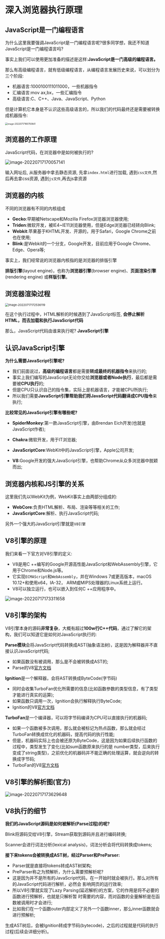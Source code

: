 # 深入浏览器执行原理

## **JavaScript是一门编程语言**

为什么这里我要强调JavaScript是一门编程语言呢?很多同学想，我还不知道JavaScript是一门编程语言吗? 

事实上我们可以使用更加准备的描述是这样:**JavaScript是一门高级的编程语言。**

那么有高级编程语言，就有低级编程语言，从编程语言发展历史来说，可以划分为三个阶段:

- 机器语言:1000100111011000，一些机器指令
- 汇编语言:mov ax,bx，一些汇编指令
- 高级语言:C、C++、Java、JavaScript、Python

但是计算机它本身是不认识这些高级语言的，所以我们的代码最终还是需要被转换成机器指令:

<img src="./assets/image-20220717165750641.png" alt="image-20220717165750641" style="zoom:50%;" />

## **浏览器的工作原理**

JavaScript代码，在浏览器中是如何被执行的?

<img src="./assets/image-20220717170057141.png" alt="image-20220717170057141"  />

输入网址后, 从服务器中拿去静态资源, 先拿`index.html`进行加载, 遇到`css文件`,然后再去拿css资源, 遇到`js文件`,再去js拿资源

## **浏览器的内核**

不同的浏览器有不同的内核组成

- **Gecko**:早期被Netscape和Mozilla Firefox浏览器浏览器使用;
- **Triden**:微软开发，被IE4~IE11浏览器使用，但是Edge浏览器已经转向Blink; 
- **Webkit**:苹果基于KHTML开发、开源的，用于Safari，Google Chrome之前也在使用; 
- **Blink**:是Webkit的一个分支，Google开发，目前应用于Google Chrome、Edge、Opera等; 

事实上，我们经常说的浏览器内核指的是浏览器的排版引擎

**排版引擎**(layout engine)，也称为**浏览器引擎**(browser engine)、**页面渲染引擎**(rendering engine) 或**样版引擎**。

## **浏览器渲染过程**

<img src="./assets/image-20220717172536119.png" alt="image-20220717172536119" style="zoom:67%;" />

在这个执行过程中，HTML解析的时候遇到了JavaScript标签, **会停止解析HTML，而去加载和执行JavaScript代码**

那么，JavaScript代码由谁来执行呢?  **JavaScript引擎**

## **认识JavaScript引擎**

**为什么需要JavaScript引擎呢?**

- 我们前面说过，**高级的编程语言**都是需要**转成最终的机器指令**来执行的;
- 事实上我们编写的JavaScript无论你交给**浏览器或者Node执行**，最后都是需要被**CPU执行**的; 
- 但是CPU只认识自己的指令集，实际上是机器语言，才能被CPU所执行;
- 所以我们需要**JavaScript引擎帮助我们将JavaScript代码翻译成CPU指令**来执行;

**比较常见的JavaScript引擎有哪些呢?**

- **SpiderMonkey**:第一款JavaScript引擎，由Brendan Eich开发(也就是JavaScript作者); 

- **Chakra**:微软开发，用于IT浏览器;

- **JavaScriptCore**:WebKit中的JavaScript引擎，Apple公司开发;

- **V8**:Google开发的强大JavaScript引擎，也帮助Chrome从众多浏览器中脱颖而出;

## **浏览器内核和JS引擎的关系**

这里我们先以WebKit为例，WebKit事实上由两部分组成的:

- **WebCore**:负责HTML解析、布局、渲染等等相关的工作; 
- **JavaScriptCore**:解析、执行JavaScript代码;

另外一个强大的JavaScript引擎就是`V8引擎`

## **V8引擎的原理**

我们来看一下官方对V8引擎的定义:

- V8是用C ++编写的Google开源高性能JavaScript和WebAssembly引擎，它用于Chrome和Node.js等。
- 它实现`ECMAScript`和`WebAssembly`，并在Windows 7或更高版本，macOS 10.12+和使用x64，IA-32， ARM或MIPS处理器的Linux系统上运行。
- V8可以独立运行，也可以嵌入到任何C ++应用程序中。

![image-20220717173311658](./assets/image-20220717173311658.png)

## **V8引擎的架构**

V8引擎本身的源码**非常复杂**，大概有超过**100w行C++代码**，通过了解它的架构，我们可以知道它是如何对JavaScript执行的:

**Parse模块**会将JavaScript代码转换成AST(抽象语法树)，这是因为解释器并不直接认识JavaScript代码; 

- 如果函数没有被调用，那么是不会被转换成AST的;
-  Parse的V8[官方文档](https://v8.dev/blog/scanner)

**Ignition**是一个解释器，会将AST转换成ByteCode(字节码)

- 同时会收集TurboFan优化所需要的信息(比如函数参数的类型信息，有了类型才能进行真实的运算); 
- 如果函数只调用一次，Ignition会执行解释执行ByteCode;
-  Ignition的V8[官方文档](https://v8.dev/blog/ignition-interpreter)

**TurboFan**是一个编译器，可以将字节码编译为CPU可以直接执行的机器码;

- 如果一个函数被多次调用，那么就会被标记为热点函数，那么就会经过TurboFan转换成优化的机器码，提高代码的执行性能;
- 但是，机器码实际上也会被还原为ByteCode，这是因为如果后续执行函数的过程中，类型发生了变化(比如sum函数原来执行的是 number类型，后来执行变成了string类型)，之前优化的机器码并不能正确的处理运算，就会逆向的转换成字节码;
- TurboFan的V8[官方文档](https://v8.dev/blog/turbofan-jit)

## **V8引擎的解析图(官方)**

![image-20220717173629648](./assets/image-20220717173629648.png)

## **V8执行的细节**

**我们的JavaScript源码是如何被解析(Parse过程)的呢?**

Blink将源码交给V8引擎，Stream获取到源码并且进行编码转换;

Scanner会进行词法分析(lexical analysis)，词法分析会将代码转换成tokens;

**接下来tokens会被转换成AST树，经过Parser和PreParser:**

- Parser就是直接将tokens转成AST树架构;
-  PreParser称之为预解析，为什么需要预解析呢?
  - 这是因为并不是所有的JavaScript代码，在一开始时就会被执行。那么对所有的JavaScript代码进行解析，必然会 影响网页的运行效率;
  - 所以V8引擎就实现了Lazy Parsing(延迟解析)的方案，它的作用是将不必要的函数进行预解析，也就是只解析暂 时需要的内容，而对函数的全量解析是在函数被调用时才会进行;
  - 比如我们在一个函数outer内部定义了另外一个函数inner，那么inner函数就会进行预解析;

生成AST树后，会被Ignition转成字节码(bytecode)，之后的过程就是代码的执行过程(后续会详细分析)。